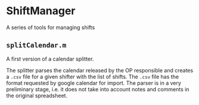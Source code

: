 # ShiftManager
A series of tools for managing shifts

## `splitCalendar.m`
A first version of a calendar splitter.

The splitter parses the calendar released by the OP responsible and creates a `.csv` file for a given shifter with the list of shifts.
The `.csv` file has the format requested by google calendar for import.
The parser is in a very preliminary stage, i.e. it does not take into account notes and comments in the original spreadsheet.
